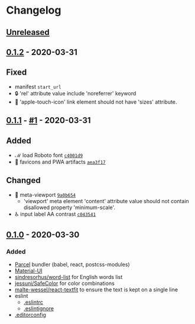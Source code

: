 # Changelog

## [Unreleased]

## [0.1.2] - 2020-03-31
## Fixed
- manifest `start_url`
- :lock: 'rel' attribute value include 'noreferrer' keyword
- :green_apple: 'apple-touch-icon' link element should not have 'sizes' attribute.

## [0.1.1] - [#1](../../pull/1) - 2020-03-31
## Added
- ℳ load Roboto font [`c4001d9`](https://github.com/noeldelgado/whatever-suffix/commit/c4001d9c0e4600f180a2e4e8e18f852a432e32a1)
- 🍱 favicons and PWA artifacts [`aea3f17`](https://github.com/noeldelgado/whatever-suffix/commit/aea3f17a4da65c1e1b7c1880c3953298dde2ea6c)

## Changed
- 📱 meta-viewport [`9a0b654`](https://github.com/noeldelgado/whatever-suffix/commit/9a0b654f0be54755c3fc7094af8dfb1e21802f5c)
  - 'viewport' meta element 'content' attribute value should not contain disallowed property 'minimum-scale'.
- ♿️ input label AA contrast [`c043541`](https://github.com/noeldelgado/whatever-suffix/commit/c043541d6cff16f1fdb295781bb60ce432e7dee4)

## [0.1.0] - 2020-03-30
### Added
- [Parcel](https://parceljs.org/) bundler (babel, react, postcss-modules)
- [Material-UI](https://github.com/mui-org/material-ui)
- [sindresorhus/word-list](https://github.com/sindresorhus/word-list) for English words list
- [jessuni/SafeColor](https://github.com/jessuni/SafeColor) for color combinations
- [malte-wessel/react-textfit](https://github.com/malte-wessel/react-textfit) to ensure the text is kept on a single line
- eslint
	- [.eslintrc](../blob/master/.eslintrc)
	- [.eslintignore](../blob/master/.eslintignore)
- [.editorconfig](../blob/master/.editorconfig)

[Unreleased]: https://github.com/noeldelgado/whatever-suffix/compare/v0.1.2...HEAD
[0.1.2]: https://github.com/noeldelgado/whatever-suffix/releases/compare/v0.1.1...v0.1.2
[0.1.1]: https://github.com/noeldelgado/whatever-suffix/releases/compare/v0.1.0...v0.1.1
[0.1.0]: https://github.com/noeldelgado/whatever-suffix/releases/tag/v0.1.0
